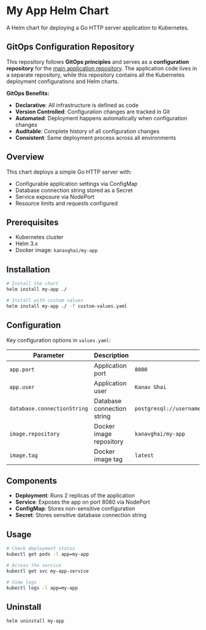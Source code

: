 # My App Helm Chart

A Helm chart for deploying a Go HTTP server application to Kubernetes.

## GitOps Configuration Repository

This repository follows **GitOps principles** and serves as a **configuration repository** for the [main application repository](http://github.com/ghaikanav/my-app-devops). The application code lives in a separate repository, while this repository contains all the Kubernetes deployment configurations and Helm charts.

**GitOps Benefits:**
- **Declarative**: All infrastructure is defined as code
- **Version Controlled**: Configuration changes are tracked in Git
- **Automated**: Deployment happens automatically when configuration changes
- **Auditable**: Complete history of all configuration changes
- **Consistent**: Same deployment process across all environments

## Overview

This chart deploys a simple Go HTTP server with:
- Configurable application settings via ConfigMap
- Database connection string stored as a Secret
- Service exposure via NodePort
- Resource limits and requests configured

## Prerequisites

- Kubernetes cluster
- Helm 3.x
- Docker image: `kanavghai/my-app`

## Installation

```bash
# Install the chart
helm install my-app ./

# Install with custom values
helm install my-app ./ -f custom-values.yaml
```

## Configuration

Key configuration options in `values.yaml`:

| Parameter | Description | Default |
|-----------|-------------|---------|
| `app.port` | Application port | `8080` |
| `app.user` | Application user | `Kanav Ghai` |
| `database.connectionString` | Database connection string | `postgresql://username:password@localhost:5432/database_name` |
| `image.repository` | Docker image repository | `kanavghai/my-app` |
| `image.tag` | Docker image tag | `latest` |

## Components

- **Deployment**: Runs 2 replicas of the application
- **Service**: Exposes the app on port 8080 via NodePort
- **ConfigMap**: Stores non-sensitive configuration
- **Secret**: Stores sensitive database connection string

## Usage

```bash
# Check deployment status
kubectl get pods -l app=my-app

# Access the service
kubectl get svc my-app-service

# View logs
kubectl logs -l app=my-app
```

## Uninstall

```bash
helm uninstall my-app
```

